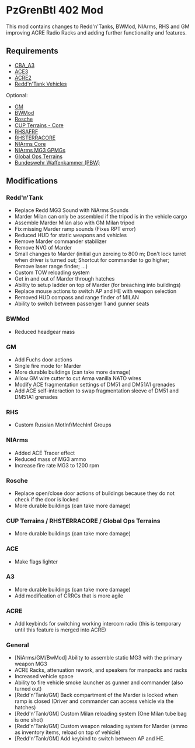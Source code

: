 # PzGrenBtl 402 Mod

This mod contains changes to Redd'n'Tanks, BWMod, NIArms, RHS and GM improving ACRE Radio Racks and adding further functionality and features.

## Requirements

- [CBA_A3](https://steamcommunity.com/sharedfiles/filedetails/?id=450814997)
- [ACE3](https://steamcommunity.com/sharedfiles/filedetails/?id=463939057)
- [ACRE2](https://steamcommunity.com/sharedfiles/filedetails/?id=751965892)
- [Redd'n'Tank Vehicles](https://steamcommunity.com/sharedfiles/filedetails/?id=1128145626)

Optional:
- [GM](https://store.steampowered.com/app/1042220/Arma_3_Creator_DLC_Global_Mobilization__Cold_War_Germany/)
- [BWMod](https://steamcommunity.com/sharedfiles/filedetails/?id=1200127537)
- [Rosche](https://steamcommunity.com/sharedfiles/filedetails/?id=1527410521)
- [CUP Terrains - Core](https://steamcommunity.com/sharedfiles/filedetails/?id=583496184)
- [RHSAFRF](https://steamcommunity.com/workshop/filedetails/?id=843425103)
- [RHSTERRACORE](https://steamcommunity.com/sharedfiles/filedetails/?id=2288691268)
- [NIArms Core](https://steamcommunity.com/sharedfiles/filedetails/?id=667454606)
- [NIArms MG3 GPMGs](https://steamcommunity.com/sharedfiles/filedetails/?id=774809509)
- [Global Ops Terrains](https://steamcommunity.com/sharedfiles/filedetails/?id=2917444360)
- [Bundeswehr Waffenkammer (PBW)](https://steamcommunity.com/sharedfiles/filedetails/?id=2693900325)

## Modifications

### Redd'n'Tank

- Replace Redd MG3 Sound with NiArms Sounds
- Marder Milan can only be assembled if the tripod is in the vehicle cargo
- Assemble Marder Milan also with GM Milan tripod
- Fix missing Marder ramp sounds (Fixes RPT error)
- Reduced HUD for static weapons and vehicles
- Remove Marder commander stabilizer
- Remove NVG of Marder
- Small changes to Marder (initial gun zeroing to 800 m; Don't lock turret when driver is turned out; Shortcut for commander to go higher; Remove laser range finder; ...)
- Custom TOW reloading system
- Get in and out of Marder through hatches
- Ability to setup ladder on top of Marder (for breaching into buildings)
- Replace mouse actions to switch AP and HE with weapon selection
- Removed HUD compass and range finder of MILAN
- Ability to switch between passenger 1 and gunner seats

### BWMod

- Reduced headgear mass

### GM

- Add Fuchs door actions
- Single fire mode for Marder
- More durable buildings (can take more damage)
- Allow GM wire cutter to cut Arma vanilla NATO wires
- Modify ACE fragmentation settings of DM51 and DM51A1 grenades
- Add ACE self-interaction to swap fragmentation sleeve of DM51 and DM51A1 grenades

### RHS

- Custom Russian MotInf/MechInf Groups

### NIArms

- Added ACE Tracer effect
- Reduced mass of MG3 ammo
- Increase fire rate MG3 to 1200 rpm

### Rosche

- Replace open/close door actions of buildings because they do not check if the door is locked
- More durable buildings (can take more damage)

### CUP Terrains / RHSTERRACORE / Global Ops Terrains

- More durable buildings (can take more damage)

### ACE

- Make flags lighter

### A3

- More durable buildings (can take more damage)
- Add modification of CRRCs that is more agile

### ACRE

- Add keybinds for switching working intercom radio (this is temporary until this feature is merged into ACRE)

### General

- [NiArms/GM/BwMod] Ability to assemble static MG3 with the primary weapon MG3
- ACRE Racks, attenuation rework, and speakers for manpacks and racks
- Increased vehicle space
- Ability to fire vehicle smoke launcher as gunner and commander (also turned out)
- [Redd'n'Tank/GM] Back compartment of the Marder is locked when ramp is closed (Driver and commander can access vehicle via the hatches)
- [Redd'n'Tank/GM] Custom Milan reloading system (One Milan tube bag is one shot)
- [Redd'n'Tank/GM] Custom weapon reloading system for Marder (ammo as inventory items, reload on top of vehicle)
- [Redd'n'Tank/GM] Add keybind to switch between AP and HE.
